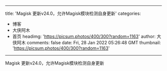 
---
title: 'Magisk 更新v24.0，允许Magisk模块检测自身更新'
categories: 
 - 博客
 - 大侠阿木
 - 首页
headimg: 'https://picsum.photos/400/300?random=1163'
author: 大侠阿木
comments: false
date: Fri, 28 Jan 2022 05:26:48 GMT
thumbnail: 'https://picsum.photos/400/300?random=1163'
---

<div>   
Magisk 更新v24.0，允许Magisk模块检测自身更新  
</div>
            